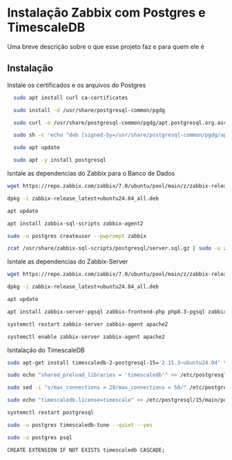 # Instalação Zabbix com Postgres e TimescaleDB

Uma breve descrição sobre o que esse projeto faz e para quem ele é


## Instalação

Instale os certificados e os arquivos do Postgres

```bash
  sudo apt install curl ca-certificates

  sudo install -d /usr/share/postgresql-common/pgdg

  sudo curl -o /usr/share/postgresql-common/pgdg/apt.postgresql.org.asc --fail https://www.postgresql.org/media/keys/ACCC4CF8.asc

  sudo sh -c 'echo "deb [signed-by=/usr/share/postgresql-common/pgdg/apt.postgresql.org.asc] https://apt.postgresql.org/pub/repos/apt $(lsb_release -cs)-pgdg main" > /etc/apt/sources.list.d/pgdg.list'

  sudo apt update

  sudo apt -y install postgresql
```

Isntale as dependencias do Zabbix para o Banco de Dados

```bash
wget https://repo.zabbix.com/zabbix/7.0/ubuntu/pool/main/z/zabbix-release/zabbix-release_latest+ubuntu24.04_all.deb

dpkg -i zabbix-release_latest+ubuntu24.04_all.deb

apt update

apt install zabbix-sql-scripts zabbix-agent2

sudo -u postgres createuser --pwprompt zabbix

zcat /usr/share/zabbix-sql-scripts/postgresql/server.sql.gz | sudo -u zabbix psql zabbix

```

Isntale as dependencias do Zabbix-Server

```bash
wget https://repo.zabbix.com/zabbix/7.0/ubuntu/pool/main/z/zabbix-release/zabbix-release_latest+ubuntu24.04_all.deb

dpkg -i zabbix-release_latest+ubuntu24.04_all.deb

apt update

apt install zabbix-server-pgsql zabbix-frontend-php php8.3-pgsql zabbix-apache-conf zabbix-agent2

systemctl restart zabbix-server zabbix-agent apache2

systemctl enable zabbix-server zabbix-agent apache2
```

Isntalação do TimescaleDB

```bash
sudo apt-get install timescaledb-2-postgresql-15='2.15.3~ubuntu24.04' timescaledb-2-loader-postgresql-15='2.15.3~ubuntu24.04*'

sudo echo "shared_preload_libraries = 'timescaledb'" >> /etc/postgresql/15/main/postgresql.conf

sudo sed -i "s/max_connections = 20/max_connections = 50/" /etc/postgresql/15/main/postgresql.conf

sudo echo "timescaledb.license=timescale" >> /etc/postgresql/15/main/postgresql.conf

systemctl restart postgresql

sudo -u postgres timescaledb-tune --quiet --yes

sudo -u postgres psql

CREATE EXTENSION IF NOT EXISTS timescaledb CASCADE;
```
